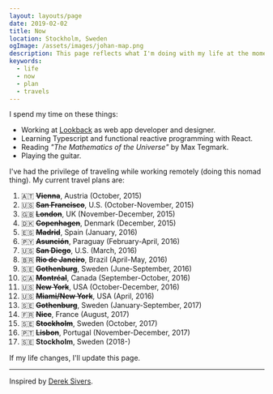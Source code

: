 ```yaml
---
layout: layouts/page
date: 2019-02-02
title: Now
location: Stockholm, Sweden
ogImage: /assets/images/johan-map.png
description: This page reflects what I'm doing with my life at the moment.
keywords:
  - life
  - now
  - plan
  - travels
---
```


I spend my time on these things:

- Working at [Lookback](http://lookback.io) as web app developer and designer.
- Learning Typescript and functional reactive programming with React.
- Reading _"The Mathematics of the Universe"_ by Max Tegmark.
- Playing the guitar.

I've had the privilege of traveling while working remotely (doing this nomad thing). My current travel plans are:

1.  🇦🇹 ~~**Vienna**~~, Austria (October, 2015)
2.  🇺🇸 ~~**San Francisco**~~, U.S. (October-November, 2015)
3.  🇬🇧 ~~**London**~~, UK (November-December, 2015)
4.  🇩🇰 ~~**Copenhagen**~~, Denmark (December, 2015)
5.  🇪🇸 ~~**Madrid**~~, Spain (January, 2016)
6.  🇵🇾 ~~**Asunción**~~, Paraguay (February-April, 2016)
7.  🇺🇸 ~~**San Diego**~~, U.S. (March, 2016)
8.  🇧🇷 ~~**Rio de Janeiro**~~, Brazil (April-May, 2016)
9.  🇸🇪 ~~**Gothenburg**~~, Sweden (June-September, 2016)
10. 🇨🇦 ~~**Montréal**~~, Canada (September-October, 2016)
11. 🇺🇸 ~~**New York**~~, USA (October-December, 2016)
12. 🇺🇸 ~~**Miami/New York**~~, USA (April, 2016)
13. 🇸🇪 ~~**Gothenburg**~~, Sweden (January-September, 2017)
14. 🇫🇷 ~~**Nice**~~, France (August, 2017)
15. 🇸🇪 ~~**Stockholm**~~, Sweden (October, 2017)
16. 🇵🇹 ~~**Lisbon**~~, Portugal (November-December, 2017)
17. 🇸🇪 **Stockholm**, Sweden (2018-)

If my life changes, I'll update this page.

---

Inspired by [Derek Sivers](https://sivers.org/now).
